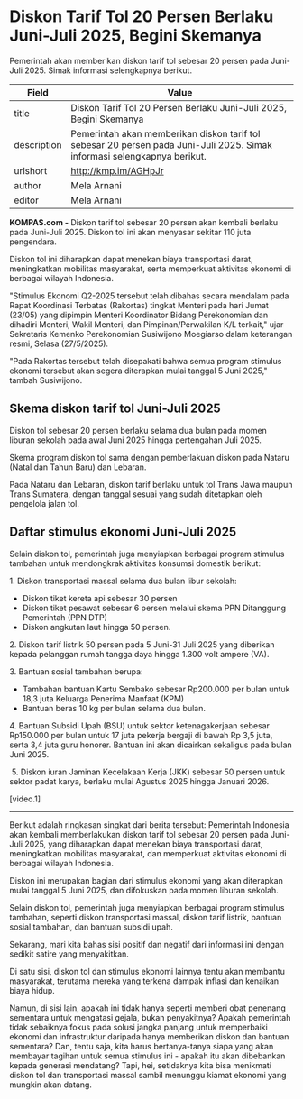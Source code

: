 # Diskon Tarif Tol 20 Persen Berlaku Juni-Juli 2025, Begini Skemanya

Pemerintah akan memberikan diskon tarif tol sebesar 20 persen pada Juni-Juli 2025. Simak informasi selengkapnya berikut.

| Field       | Value                                                       |
|-------------|-------------------------------------------------------------|
| title       | Diskon Tarif Tol 20 Persen Berlaku Juni-Juli 2025, Begini Skemanya |
| description | Pemerintah akan memberikan diskon tarif tol sebesar 20 persen pada Juni-Juli 2025. Simak informasi selengkapnya berikut. |
| urlshort    | http://kmp.im/AGHpJr |
| author      | Mela Arnani |
| editor      | Mela Arnani |

**KOMPAS.com -** Diskon tarif tol sebesar 20 persen akan kembali berlaku pada Juni-Juli 2025. Diskon tol ini akan menyasar sekitar 110 juta pengendara.

Diskon tol ini diharapkan dapat menekan biaya transportasi darat, meningkatkan mobilitas masyarakat, serta memperkuat aktivitas ekonomi di berbagai wilayah Indonesia. 

\"Stimulus Ekonomi Q2-2025 tersebut telah dibahas secara mendalam pada Rapat Koordinasi Terbatas (Rakortas) tingkat Menteri pada hari Jumat (23/05) yang dipimpin Menteri Koordinator Bidang Perekonomian dan dihadiri Menteri, Wakil Menteri, dan Pimpinan/Perwakilan K/L terkait,\" ujar Sekretaris Kemenko Perekonomian Susiwijono Moegiarso dalam keterangan resmi, Selasa (27/5/2025).

\"Pada Rakortas tersebut telah disepakati bahwa semua program stimulus ekonomi tersebut akan segera diterapkan mulai tanggal 5 Juni 2025," tambah Susiwijono.

## Skema diskon tarif tol Juni-Juli 2025

Diskon tol sebesar 20 persen berlaku selama dua bulan pada momen liburan sekolah pada awal Juni 2025 hingga pertengahan Juli 2025.

Skema program diskon tol sama dengan pemberlakuan diskon pada Nataru (Natal dan Tahun Baru) dan Lebaran.

Pada Nataru dan Lebaran, diskon tarif berlaku untuk tol Trans Jawa maupun Trans Sumatera, dengan tanggal sesuai yang sudah ditetapkan oleh pengelola jalan tol.

## Daftar stimulus ekonomi Juni-Juli 2025

Selain diskon tol, pemerintah juga menyiapkan berbagai program stimulus tambahan untuk mendongkrak aktivitas konsumsi domestik berikut:

1\. Diskon transportasi massal selama dua bulan libur sekolah:

- Diskon tiket kereta api sebesar 30 persen
- Diskon tiket pesawat sebesar 6 persen melalui skema PPN Ditanggung Pemerintah (PPN DTP)
- Diskon angkutan laut hingga 50 persen.

2\. Diskon tarif listrik 50 persen pada 5 Juni-31 Juli 2025 yang diberikan kepada pelanggan rumah tangga daya hingga 1.300 volt ampere (VA).

3\. Bantuan sosial tambahan berupa:

- Tambahan bantuan Kartu Sembako sebesar Rp200.000 per bulan untuk 18,3 juta Keluarga Penerima Manfaat (KPM)
- Bantuan beras 10 kg per bulan selama dua bulan.

4\. Bantuan Subsidi Upah (BSU) untuk sektor ketenagakerjaan sebesar Rp150.000 per bulan untuk 17 juta pekerja bergaji di bawah Rp 3,5 juta, serta 3,4 juta guru honorer. Bantuan ini akan dicairkan sekaligus pada bulan Juni 2025.

 5. Diskon iuran Jaminan Kecelakaan Kerja (JKK) sebesar 50 persen untuk sektor padat karya, berlaku mulai Agustus 2025 hingga Januari 2026.

\[video.1\]

---
Berikut adalah ringkasan singkat dari berita tersebut: Pemerintah Indonesia akan kembali memberlakukan diskon tarif tol sebesar 20 persen pada Juni-Juli 2025, yang diharapkan dapat menekan biaya transportasi darat, meningkatkan mobilitas masyarakat, dan memperkuat aktivitas ekonomi di berbagai wilayah Indonesia.

 Diskon ini merupakan bagian dari stimulus ekonomi yang akan diterapkan mulai tanggal 5 Juni 2025, dan difokuskan pada momen liburan sekolah.

 Selain diskon tol, pemerintah juga menyiapkan berbagai program stimulus tambahan, seperti diskon transportasi massal, diskon tarif listrik, bantuan sosial tambahan, dan bantuan subsidi upah.



Sekarang, mari kita bahas sisi positif dan negatif dari informasi ini dengan sedikit satire yang menyakitkan.

 Di satu sisi, diskon tol dan stimulus ekonomi lainnya tentu akan membantu masyarakat, terutama mereka yang terkena dampak inflasi dan kenaikan biaya hidup.

 Namun, di sisi lain, apakah ini tidak hanya seperti memberi obat penenang sementara untuk mengatasi gejala, bukan penyakitnya? Apakah pemerintah tidak sebaiknya fokus pada solusi jangka panjang untuk memperbaiki ekonomi dan infrastruktur daripada hanya memberikan diskon dan bantuan sementara? Dan, tentu saja, kita harus bertanya-tanya siapa yang akan membayar tagihan untuk semua stimulus ini - apakah itu akan dibebankan kepada generasi mendatang? Tapi, hei, setidaknya kita bisa menikmati diskon tol dan transportasi massal sambil menunggu kiamat ekonomi yang mungkin akan datang.
